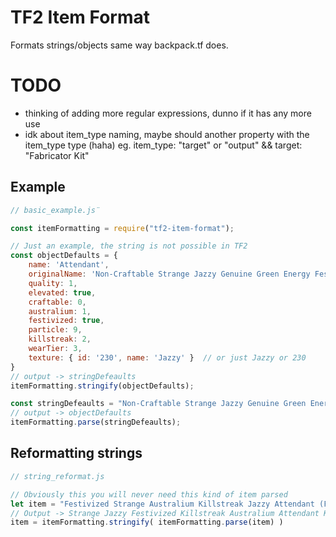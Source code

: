 # TF2 Item Format
Formats strings/objects same way backpack.tf does.

# TODO
- thinking of adding more regular expressions, dunno if it has any more use
- idk about item_type naming, maybe should another property with the item_type type (haha) eg. item_type: "target" or "output" && target: "Fabricator Kit"

## Example
```js
// basic_example.js¨

const itemFormatting = require("tf2-item-format");

// Just an example, the string is not possible in TF2
const objectDefaults = { 
    name: 'Attendant',
    originalName: 'Non-Craftable Strange Jazzy Genuine Green Energy Festivized Specialized Killstreak Australium Attendant (Field-Tested)',
    quality: 1,
    elevated: true,
    craftable: 0,
    australium: 1,
    festivized: true,
    particle: 9,
    killstreak: 2,
    wearTier: 3,
    texture: { id: '230', name: 'Jazzy' }  // or just Jazzy or 230
}
// output -> stringDefeaults
itemFormatting.stringify(objectDefaults);

const stringDefeaults = "Non-Craftable Strange Jazzy Genuine Green Energy Festivized Specialized Killstreak Australium Attendant (Field-Tested)";
// output -> objectDefaults
itemFormatting.parse(stringDefeaults);
```

## Reformatting strings
```js
// string_reformat.js

// Obviously this you will never need this kind of item parsed
let item = "Festivized Strange Australium Killstreak Jazzy Attendant (Field-Tested) Kit";
// Output -> Strange Jazzy Festivized Killstreak Australium Attendant Kit (Field-Tested) 
item = itemFormatting.stringify( itemFormatting.parse(item) )

```